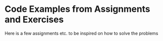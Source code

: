 # Code Examples from Assignments and Exercises

Here is a few assignments etc. to be inspired on how to solve the problems
